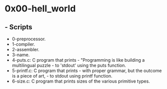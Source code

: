 # 0x00-hell_world
## - Scripts
- 0-preprocessor.
- 1-compiler.
- 2-assembler.
- 3-name.
- 4-puts.c: C program that prints - "Programming is like building a multilingual puzzle - to 'stdout' using the puts function.
- 5-printf.c: C program that prints - with proper grammar, but the outcome is a piece of art, - to stdout using printf function.
- 6-size.c: C program that prints sizes of the various primitive types.

